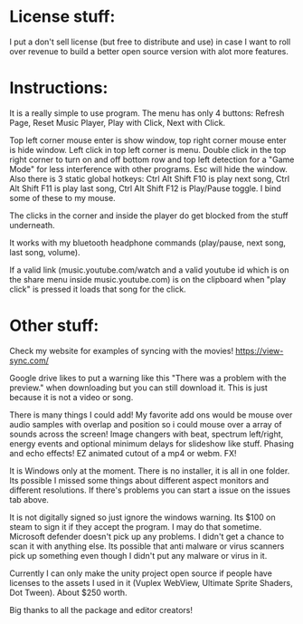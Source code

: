 # License stuff:

I put a don't sell license (but free to distribute and use) in case I want to roll over revenue to build a better open source version with alot more features.

# Instructions:

It is a really simple to use program. The menu has only 4 buttons: Refresh Page, Reset Music Player, Play with Click, Next with Click.

Top left corner mouse enter is show window, top right corner mouse enter is hide window. Left click in top left corner is menu. Double click in the top right corner to turn on and off bottom row and top left detection for a "Game Mode" for less interference with other programs. Esc will hide the window. Also there is 3 static global hotkeys: Ctrl Alt Shift F10 is play next song, Ctrl Alt Shift F11 is play last song, Ctrl Alt Shift F12 is Play/Pause toggle. I bind some of these to my mouse.

The clicks in the corner and inside the player do get blocked from the stuff underneath.

It works with my bluetooth headphone commands (play/pause, next song, last song, volume).

If a valid link (music.youtube.com/watch and a valid youtube id which is on the share menu inside music.youtube.com) is on the clipboard when "play click" is pressed it loads that song for the click.

# Other stuff:

Check my website for examples of syncing with the movies! https://view-sync.com/

Google drive likes to put a warning like this "There was a problem with the preview." when downloading but you can still download it. This is just because it is not a video or song.

There is many things I could add! My favorite add ons would be mouse over audio samples with overlap and position so i could mouse over a array of sounds across the screen!
Image changers with beat, spectrum left/right, energy events and optional minimum delays for slideshow like stuff. Phasing and echo effects! EZ animated cutout of a mp4 or webm. FX!

It is Windows only at the moment. There is no installer, it is all in one folder. Its possible I missed some things about different aspect monitors and different resolutions. If there's problems you can start a issue on the issues tab above.

It is not digitally signed so just ignore the windows warning. Its $100 on steam to sign it if they accept the program. I may do that sometime. Microsoft defender doesn't pick up any problems. I didn't get a chance to scan it with anything else. Its possible that anti malware or virus scanners pick up something even though I didn't put any malware or virus in it.

Currently I can only make the unity project open source if people have licenses to the assets I used in it (Vuplex WebView, Ultimate Sprite Shaders, Dot Tween). About $250 worth.

Big thanks to all the package and editor creators!
